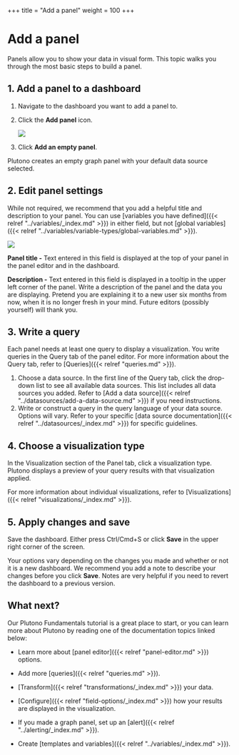 +++
title = "Add a panel"
weight = 100
+++

# Add a panel

Panels allow you to show your data in visual form. This topic walks you through the most basic steps to build a panel.

## 1. Add a panel to a dashboard

1. Navigate to the dashboard you want to add a panel to.
1. Click the **Add panel** icon.

   ![](/static/img/docs/panels/add-panel-icon-7-0.png)

1. Click **Add an empty panel**.

Plutono creates an empty graph panel with your default data source selected.

## 2. Edit panel settings

While not required, we recommend that you add a helpful title and description to your panel. You can use [variables you have defined]({{< relref "../variables/_index.md" >}}) in either field, but not [global variables]({{< relref "../variables/variable-types/global-variables.md" >}}).

![](/static/img/docs/panels/panel-settings-7-0.png)

**Panel title -** Text entered in this field is displayed at the top of your panel in the panel editor and in the dashboard.

**Description -** Text entered in this field is displayed in a tooltip in the upper left corner of the panel. Write a description of the panel and the data you are displaying. Pretend you are explaining it to a new user six months from now, when it is no longer fresh in your mind. Future editors (possibly yourself) will thank you.

## 3. Write a query

Each panel needs at least one query to display a visualization. You write queries in the Query tab of the panel editor. For more information about the Query tab, refer to [Queries]({{< relref "queries.md" >}}).

1. Choose a data source. In the first line of the Query tab, click the drop-down list to see all available data sources. This list includes all data sources you added. Refer to [Add a data source]({{< relref "../datasources/add-a-data-source.md" >}}) if you need instructions.
1. Write or construct a query in the query language of your data source. Options will vary. Refer to your specific [data source documentation]({{< relref "../datasources/_index.md" >}}) for specific guidelines.

## 4. Choose a visualization type

In the Visualization section of the Panel tab, click a visualization type. Plutono displays a preview of your query results with that visualization applied.

For more information about individual visualizations, refer to [Visualizations]({{< relref "visualizations/_index.md" >}}).

## 5. Apply changes and save

Save the dashboard. Either press Ctrl/Cmd+S or click **Save** in the upper right corner of the screen.

Your options vary depending on the changes you made and whether or not it is a new dashboard. We recommend you add a note to describe your changes before you click **Save**. Notes are very helpful if you need to revert the dashboard to a previous version.

## What next?

Our Plutono Fundamentals tutorial is a great place to start, or you can learn more about Plutono by reading one of the documentation topics linked below:

- Learn more about [panel editor]({{< relref "panel-editor.md" >}}) options.
- Add more [queries]({{< relref "queries.md" >}}).
- [Transform]({{< relref "transformations/_index.md" >}}) your data.
- [Configure]({{< relref "field-options/_index.md" >}}) how your results are displayed in the visualization.

- If you made a graph panel, set up an [alert]({{< relref "../alerting/_index.md" >}}).
- Create [templates and variables]({{< relref "../variables/_index.md" >}}).

